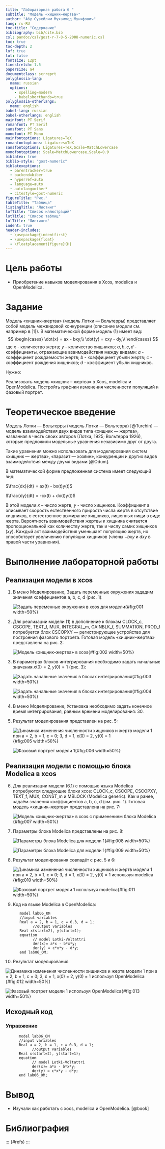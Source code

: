 ```yaml
---
title: "Лабораторная работа 6 "
subtitle: "Модель «хищник–жертва»"
author: "Абу Сувейлим Мухаммед Мунифович"
lang: ru-RU
toc-title: "Содержание"
bibliography: bib/cite.bib
csl: pandoc/csl/gost-r-7-0-5-2008-numeric.csl
toc: true
toc-depth: 2
lof: true
lot: false
fontsize: 12pt
linestretch: 1.5
papersize: a4
documentclass: scrreprt
polyglossia-lang:
  name: russian
  options:
    - spelling=modern
    - babelshorthands=true
polyglossia-otherlangs:
  name: english
babel-lang: russian
babel-otherlangs: english
mainfont: PT Serif
romanfont: PT Serif
sansfont: PT Sans
monofont: PT Mono
mainfontoptions: Ligatures=TeX
romanfontoptions: Ligatures=TeX
sansfontoptions: Ligatures=TeX,Scale=MatchLowercase
monofontoptions: Scale=MatchLowercase,Scale=0.9
biblatex: true
biblio-style: "gost-numeric"
biblatexoptions:
  - parentracker=true
  - backend=biber
  - hyperref=auto
  - language=auto
  - autolang=other*
  - citestyle=gost-numeric
figureTitle: "Рис."
tableTitle: "Таблица"
listingTitle: "Листинг"
lofTitle: "Список иллюстраций"
lotTitle: "Список таблиц"
lolTitle: "Листинги"
indent: true
header-includes:
  - \usepackage{indentfirst}
  - \usepackage{float}
  - \floatplacement{figure}{H}
---
```



# Цель работы

- Приобретение навыков моделирования в Xcos, modelica и OpenModelica.

# Задание

Модель «хищник–жертва» (модель Лотки — Вольтерры) представляет собой модель
межвидовой конкуренции (описание модели см. например в [1]). В математической
форме модель (1) имеет вид:
   $$
   \begin{cases}
   \dot{x} = ax - bxy;\\
   \dot{y} = cxy - dy,\\
   \end{cases}
   $$ 
где $x$ - количество жертв; $y$ - количество хищников; $a, b, c, d$ - коэффициенты, отражающие взаимодействия между видами: $a$ - коэффициент рождаемости
жертв; $b$ - коэффициент убыли жертв; $c$ - коэффициент рождения хищников; $d$ -
коэффициент убыли хищников.

Нужно:
   
   Реализовать модель «хищник – жертва» в Xcos, modelica и OpenModelica. Постройть
   графики изменения численности популяций и фазовый портрет.

# Теоретическое введение

Модель Лотки — Вольтерры (модель Лотки — Вольтерра) [@Turchin] — модель взаимодействия двух видов типа «хищник — жертва», названная в честь своих авторов (Лотка, 1925; Вольтерра 1926), которые предложили модельные уравнения независимо друг от друга.

Такие уравнения можно использовать для моделирования систем «хищник — жертва», «паразит — хозяин», конкуренции и других видов взаимодействия между двумя видами [@Odum].

В математической форме предложенная система имеет следующий вид:

$\frac{dx}{dt} = ax(t) - bx(t)y(t)$

$\frac{dy}{dt} = -cx(t) + dx(t)y(t)$

В этой модели $x$ – число жертв, $y$ - число хищников. Коэффициент a
описывает скорость естественного прироста числа жертв в отсутствие хищников, с естественное вымирание хищников, лишенных пищи в виде жертв. Вероятность взаимодействия жертвы и хищника считается пропорциональной как количеству жертв, так и числу самих хищников ($xy$). Каждый акт взаимодействия уменьшает популяцию жертв, но способствует увеличению популяции хищников (члены $-bxy$ и $dxy$ в правой части уравнения).



# Выполнение лабораторной работы

## Реализация модели в xcos

1. В меню Моделирование, Задать переменные окружения зададим значения коэффициентов a, b, c, d (рис. 1):


   ![Задать переменные окружения в xcos для модели](./images/setup_constants_01.png){#fig:001 width=50%}


2. Для реализации модели (1) в дополнение к блокам CLOCK_c, CSCOPE, TEXT_f,
MUX, INTEGRAL_m, GAINBLK_f, SUMMATION, PROD_f потребуется блок CSCOPXY —
регистрирующее устройство для построения фазового портрета.
Готовая модель «хищник–жертва» представлена на рис. 2:

   ![Модель «хищник–жертва» в xcos](./images/model_scheme_xcos_01.png){#fig:002 width=50%}

3. В параметрах блоков интегрирования необходимо задать начальные значения
$x(0) = 2, y(0) = 1$ (рис. 3):

   ![Задать начальные значения в блоках интегрирования](./images/intial_conditions_inntegral_01.png){#fig:003 width=50%}
   
   ![Задать начальные значения в блоках интегрирования](./images/intial_conditions_inntegral_02.png){#fig:004 width=50%}

4. В меню Моделирование, Установка необходимо задать конечное время интегрирования, равным времени моделирования: 30.

5. Результат моделирования представлен на рис. 5:

   ![Динамика изменения численности хищников и жертв модели 1 при $a = 2, b = 1, c = 0; 3, d = 1, x(0) = 2, y(0) = 1$](./images/graph_xcos_01.png){#fig:005 width=50%} 
   
   ![Фазовый портрет модели 1](./images/graph_xcos_02.png){#fig:006 width=50%}

## Реализация модели с помощью блока Modelica в xcos 

6. Для реализации модели (6.1) с помощью языка Modelica потребуются следующие блоки xcos: CLOCK_c, CSCOPE, CSCOPXY, TEXT_f, MUX, CONST_m и MBLOCK (Modelica generic). Как и ранее, задаём значения коэффициентов a, b, c, d (см. рис. 1). Готовая модель «хищник–жертва» представлена на рис. 7:

   ![Модель «хищник–жертва» в xcos с применением блока Modelica](./images/model_scheme_modelica_01.png){#fig:007 width=50%}

7. Параметры блока Modelica представлены на рис. 8:

   ![Параметры блока Modelica для модели 1](./images/parameters_modelica_01.png){#fig:008 width=50%} 
   
   ![Параметры блока Modelica для модели 1](./images/code_modelica_01.png){#fig:009 width=50%}
   
8. Результат моделирования совпадёт с рис. 5 и 6:

    ![Динамика изменения численности хищников и жертв модели 1 при $a = 2, b = 1, c = 0; 3, d = 1, x(0) = 2, y(0) = 1$ используя modelica](./images/graph_modelica_01.png){#fig:010 width=50%} 
    
    ![Фазовый портрет модели 1 используя modelica](./images/graph_modelica_02.png){#fig:011 width=50%}

9. Код на языке Modelica в OpenModelica:

   ```modelica
      model lab06_OM
      //input variables
      Real a = 2, b = 1, c = 0.3, d = 1;
            //output variables
      Real x(start=2), y(start=1);
      equation
            // model Lotki-Voltattri
            der(x)= a*x - b*x*y;
            der(y) = c*x*y - d*y;
      end lab06_OM;
   ```

10. Результат моделирования:

   ![Динамика изменения численности хищников и жертв модели 1 при $a = 2, b = 1, c = 0; 3, d = 1, x(0) = 2, y(0) = 1$ используя OpenModelica](./images/graph_OM_01.png){#fig:012 width=50%} 
   
   ![Фазовый портрет модели 1 используя OpenModelica](./images/graph_OM_02.png){#fig:013 width=50%}


## Исходный код

### Управжение

```modelica
      model lab06_OM
      //input variables
      Real a = 2, b = 1, c = 0.3, d = 1;
            //output variables
      Real x(start=2), y(start=1);
      equation
            // model Lotki-Voltattri
            der(x)= a*x - b*x*y;
            der(y) = c*x*y - d*y;
      end lab06_OM;
   ```

# Вывод

- Изучали как работать с xocs, modelica и OpenModelica. [@book]

# Библиография

::: {#refs}
:::